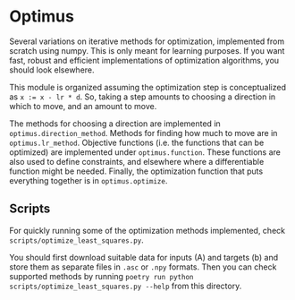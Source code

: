 # Optimus

Several variations on iterative methods for optimization, implemented from scratch using numpy. This is only meant for learning purposes. If you want fast, robust and efficient implementations of optimization algorithms, you should look elsewhere.

This module is organized assuming the optimization step is conceptualized as `x := x - lr * d`. So, taking a step amounts to choosing a direction in which to move, and an amount to move.

The methods for choosing a direction are implemented in `optimus.direction_method`. Methods for finding how much to move are in `optimus.lr_method`. Objective functions (i.e. the functions that can be optimized) are implemented under `optimus.function`. These functions are also used to define constraints, and elsewhere where a differentiable function might be needed. Finally, the optimization function that puts everything together is in `optimus.optimize`.

## Scripts

For quickly running some of the optimization methods implemented, check `scripts/optimize_least_squares.py`.

You should first download suitable data for inputs (A) and targets (b) and store them as separate files in `.asc` or `.npy` formats. Then you can check supported methods by running `poetry run python scripts/optimize_least_squares.py --help` from this directory.
